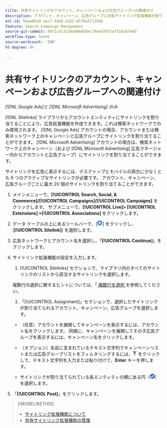 ```yaml
---
title: 共有サイトリンクのアカウント、キャンペーンおよび広告グループへの関連付け
description: アカウント、キャンペーン、広告グループに共有サイトリンク拡張機能を割り当てる方法を説明します。
exl-id: 5baa66a9-aac7-4ddd-a322-6578a571166b
feature: Search Campaign Management
source-git-commit: d0f1c413134a0868ddec79ded7672af316267edd
workflow-type: tm+mt
source-wordcount: '298'
ht-degree: 0%

---
```


# 共有サイトリンクのアカウント、キャンペーンおよび広告グループへの関連付け

*[!DNL Google Ads]と [!DNL Microsoft Advertising] のみ*

[!DNL Sitelinks] ライブラリからアカウントエンティティにサイトリンクを割り当てることにより、広告拡張機能を作成できます。これは検索ネットワークでのみ使用されます。 [!DNL Google Ads] アカウントの場合、アカウントまたは検索ネットワーク上のキャンペーンと広告グループにサイトリンクを割り当てることができます。 [!DNL Microsoft Advertising] アカウントの場合は、検索ネットワーク上のキャンペーン（および [!DNL Microsoft Advertising] 広告マネージャー内からアカウントと広告グループ）にサイトリンクを割り当てることができます。

サイトリンクを広告に表示するには、デスクトップとモバイルの両方に少なくとも 6 つのアクティブなサイトリンクが必要です。 アカウント、キャンペーン、広告グループごとに最大 20 個のサイトリンクを割り当てることができます。

1. メインメニューで、**[!UICONTROL Search, Social, & Commerce]/[!UICONTROL Campaigns]/[!UICONTROL Campaigns]** をクリックします。 サブメニューで、**[!UICONTROL Live]> [!UICONTROL Extensions] >[!UICONTROL Associations]** をクリックします。

1. データ テーブルの上にあるツールバーで、[![ 作成 ](/help/search-social-commerce/assets/add.png " 作成 ")] をクリックし、[**[!UICONTROL Sitelink]**] を選択します。

1. 広告ネットワークとアカウント名を選択し、「**[!UICONTROL Continue]**」をクリックします。

1. サイトリンク拡張機能の設定を入力します。

   1. [!UICONTROL Sitelinks] セクションで、ライブラリ内のすべてのサイトリンクのリストから該当するサイトリンクを選択します。

   複数行の選択に関するヒントについては、「[ 複数行を選択 ](/help/search-social-commerce/common-tasks/navigation-editing-selection/multiple-rows-select.md) を参照してください。

   1. 「[!UICONTROL Assignment]」セクションで、選択したサイトリンクが割り当てられるアカウント、キャンペーン、広告グループを選択します。

   * （任意）アカウントを展開してキャンペーンを表示するには、アカウント名をクリックします。 同様に、キャンペーンを展開してその子広告グループを表示するには、キャンペーン名をクリックします。

   * （オプション）名前に含まれているテキスト文字列でキャンペーンリストまたは広告グループリストをフィルタリングするには、![ フィルター ](/help/search-social-commerce/assets/filter.png " フィルター ") をクリックして、テキスト文字列を入力または貼り付けて、**Enter** キーを押します。

   * サイトリンクが割り当てられている各エンティティの横にある円（![ 選択 ](/help/search-social-commerce/assets/include.png " 選択 ")）を選択します。

1. 「**[!UICONTROL Post]**」をクリックします。

>[!MORELIKETHIS]
>
>* [ サイトリンク拡張機能について ](sitelink-extension-about.md)
>* [ 共有サイトリンク拡張機能の管理 ](sitelink-extension-manage.md)

